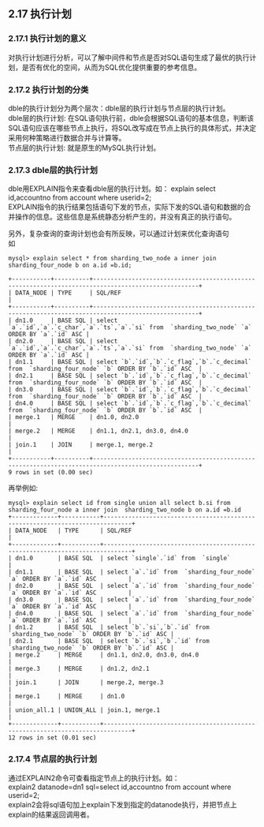 ## 2.17 执行计划

### 2.17.1 执行计划的意义
对执行计划进行分析，可以了解中间件和节点是否对SQL语句生成了最优的执行计划，是否有优化的空间，从而为SQL优化提供重要的参考信息。  

### 2.17.2 执行计划的分类
dble的执行计划分为两个层次：dble层的执行计划与节点层的执行计划。   
dble层的执行计划: 在SQL语句执行前，dble会根据SQL语句的基本信息，判断该SQL语句应该在哪些节点上执行，将SQL改写成在节点上执行的具体形式，并决定采用何种策略进行数据合并与计算等。  
节点层的执行计划: 就是原生的MySQL执行计划。 
 
### 2.17.3  dble层的执行计划  
dble用EXPLAIN指令来查看dble层的执行计划。如：
explain select id,accountno from account where userid=2;    
EXPLAIN指令的执行结果包括语句下发的节点，实际下发的SQL语句和数据的合并操作的信息。这些信息是系统静态分析产生的，并没有真正的执行语句。  

另外，复杂查询的查询计划也会有所反映，可以通过计划来优化查询语句   
如
```
mysql> explain select * from sharding_two_node a inner join sharding_four_node b on a.id =b.id;

+-----------+----------+----------------------------------------------------------------------------------------------------+
| DATA_NODE | TYPE     | SQL/REF                                                                                            |
+-----------+----------+----------------------------------------------------------------------------------------------------+
| dn1.0     | BASE SQL | select `a`.`id`,`a`.`c_char`,`a`.`ts`,`a`.`si` from  `sharding_two_node` `a` ORDER BY `a`.`id` ASC |
| dn2.0     | BASE SQL | select `a`.`id`,`a`.`c_char`,`a`.`ts`,`a`.`si` from  `sharding_two_node` `a` ORDER BY `a`.`id` ASC |
| dn1.1     | BASE SQL | select `b`.`id`,`b`.`c_flag`,`b`.`c_decimal` from  `sharding_four_node` `b` ORDER BY `b`.`id` ASC  |
| dn2.1     | BASE SQL | select `b`.`id`,`b`.`c_flag`,`b`.`c_decimal` from  `sharding_four_node` `b` ORDER BY `b`.`id` ASC  |
| dn3.0     | BASE SQL | select `b`.`id`,`b`.`c_flag`,`b`.`c_decimal` from  `sharding_four_node` `b` ORDER BY `b`.`id` ASC  |
| dn4.0     | BASE SQL | select `b`.`id`,`b`.`c_flag`,`b`.`c_decimal` from  `sharding_four_node` `b` ORDER BY `b`.`id` ASC  |
| merge.1   | MERGE    | dn1.0, dn2.0                                                                                       |
| merge.2   | MERGE    | dn1.1, dn2.1, dn3.0, dn4.0                                                                         |
| join.1    | JOIN     | merge.1, merge.2                                                                                   |
+-----------+----------+----------------------------------------------------------------------------------------------------+
9 rows in set (0.00 sec)
```
再举例如:
```
mysql> explain select id from single union all select b.si from sharding_four_node a inner join  sharding_two_node b on a.id =b.id
+-------------+-----------+------------------------------------------------------------------------------+
| DATA_NODE   | TYPE      | SQL/REF                                                                      |
+-------------+-----------+------------------------------------------------------------------------------+
| dn1.0       | BASE SQL  | select `single`.`id` from  `single`                                          |
| dn1.1       | BASE SQL  | select `a`.`id` from  `sharding_four_node` `a` ORDER BY `a`.`id` ASC         |
| dn2.0       | BASE SQL  | select `a`.`id` from  `sharding_four_node` `a` ORDER BY `a`.`id` ASC         |
| dn3.0       | BASE SQL  | select `a`.`id` from  `sharding_four_node` `a` ORDER BY `a`.`id` ASC         |
| dn4.0       | BASE SQL  | select `a`.`id` from  `sharding_four_node` `a` ORDER BY `a`.`id` ASC         |
| dn1.2       | BASE SQL  | select `b`.`si`,`b`.`id` from  `sharding_two_node` `b` ORDER BY `b`.`id` ASC |
| dn2.1       | BASE SQL  | select `b`.`si`,`b`.`id` from  `sharding_two_node` `b` ORDER BY `b`.`id` ASC |
| merge.2     | MERGE     | dn1.1, dn2.0, dn3.0, dn4.0                                                   |
| merge.3     | MERGE     | dn1.2, dn2.1                                                                 |
| join.1      | JOIN      | merge.2, merge.3                                                             |
| merge.1     | MERGE     | dn1.0                                                                        |
| union_all.1 | UNION_ALL | join.1, merge.1                                                              |
+-------------+-----------+------------------------------------------------------------------------------+
12 rows in set (0.01 sec)
```

### 2.17.4  节点层的执行计划
通过EXPLAIN2命令可查看指定节点上的执行计划。如：  
explain2 datanode=dn1 sql=select id,accountno from account where userid=2;  
explain2会将sql语句加上explain下发到指定的datanode执行，并把节点上explain的结果返回调用者。

